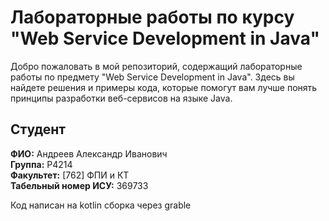 # Лабораторные работы по курсу "Web Service Development in Java"

Добро пожаловать в мой репозиторий, содержащий лабораторные работы по предмету "Web Service Development in Java". Здесь вы найдете решения и примеры кода, которые помогут вам лучше понять принципы разработки веб-сервисов на языке Java.

## Студент

**ФИО:** Андреев Александр Иванович  
**Группа:** P4214  
**Факультет:** [762] ФПИ и КТ  
**Табельный номер ИСУ:** 369733  

Код написан на kotlin сборка через grable

